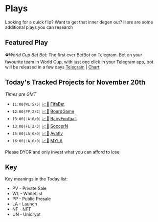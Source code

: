 
# Plays

Looking for a quick flip? Want to get that inner degen out? Here are some additional plays you can research

## Featured Play

⚽️*World Cup Bet Bot:* The first ever BetBot on Telegram. Bet on your favourite team in World Cup, with just one click in your Telegram app, bot will be released in a few days 
[Telegram](https://t.me/worldcupbetbotcoin) | [Chart](https://poocoin.app/tokens/0xb413330408d15270b4d0f9f973de9bec007c12a5)

## Today's Tracked Projects for November 20th
_Times are GMT_

- `11:00|WL|5/5|` [📈](https://poocoin.app/tokens/0xf1fa20228a94c305bf4cd55a765636b3665d4d20)[📲](https://www.pinksale.finance/launchpad/0x0572B7aDBCd7f676b5aaAe37464680A80Cea731F?chain=BSC) [FifaBet](https://t.me/fifa2022OfficialCN)
- `12:00|PP|2/2|` [📈](https://poocoin.app/tokens/0x96ffa3e84311db35c093a6151e34bec2cdebfdff)[📲](https://www.pinksale.finance/launchpad/0xdc9EddB278DA984690F924FB0721315e202147FB?chain=BSC) [BoardGame](https://t.me/BoardGame_Build)
- `13:00|LA|0/0|` [📈](https://poocoin.app/tokens/0x99507f96ea5235d72db8db3565b5ff2508b61ce7)[📲](https://www.pinksale.finance/launchpad/0x1ea915F3C12078cabf1b49b48F488A78642c4Df9?chain=BSC) [BabyFootball](https://t.me/babyfootballtoken)
- `13:00|FL|2/3|` [📈](https://poocoin.app/tokens/0xf0dca6aad98f49cfd9078723aa232b23c29f8df5)[📲](https://www.pinksale.finance/launchpad/0x69050b1EF58901F9F27494bD32572366E89eE1c8?chain=BSC) [SoccerN](https://t.me/SoccerN_Official)
- `15:00|LA|0/0|` [📈](https://poocoin.app/tokens/0x83b79f74f225e8f9a29fc67cb1678e7909d7d73d)[📲](https://www.pinksale.finance/launchpad/0x7C71C053B9d405d691D12922FD97b19978E23E67?chain=BSC) [Avatly](https://t.me/avatly)
- `16:00|LA|0/0|` [📈](https://poocoin.app/tokens/0x3914ae3e50480600921b66e3d7f6356870f6d9ac)[📲](https://www.pinksale.finance/launchpad/0xf7839f5e39cc476a88551FAB2EeC879fe54938d7?chain=BSC) [MYLA](https://t.me/mylametaverseen)


Please DYOR and only invest what you can afford to lose

## Key
Key meanings in the Today list:

- PV - Private Sale
- WL - WhiteList
- PP - Public Presale
- LA - Launch
- NF - NFT
- UN - Unicrypt